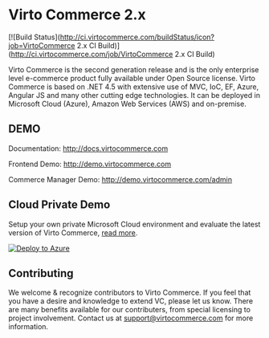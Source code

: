 Virto Commerce 2.x
============
[![Build Status](http://ci.virtocommerce.com/buildStatus/icon?job=VirtoCommerce 2.x CI Build)](http://ci.virtocommerce.com/job/VirtoCommerce 2.x CI Build)

Virto Commerce is the second generation release and is the only enterprise level e-commerce product fully available under Open Source license. Virto Commerce is based on .NET 4.5 with extensive use of MVC, IoC, EF, Azure, Angular JS and many other cutting edge technologies. It can be deployed in Microsoft Cloud (Azure), Amazon Web Services (AWS) and on-premise.

DEMO
-----------

Documentation: http://docs.virtocommerce.com

Frontend Demo: http://demo.virtocommerce.com

Commerce Manager Demo: http://demo.virtocommerce.com/admin

Cloud Private Demo
-----------

Setup your own private Microsoft Cloud environment and evaluate the latest version of Virto Commerce, <a href="http://docs.virtocommerce.com/display/vc2devguide/Deploy+from+GitHub+to+Microsoft+Cloud+Azure">read more</a>.

<a href="https://azuredeploy.net/" target="_blank">
  <img alt="Deploy to Azure" src="http://azuredeploy.net/deploybutton.png"/>
</a>

Contributing
-----------
We welcome & recognize contributors to Virto Commerce. If you feel that you have a desire and knowledge to extend VC, 
please let us know. There are many benefits available for our contributers, from special licensing to project
involvement. Contact us at support@virtocommerce.com for more information.

